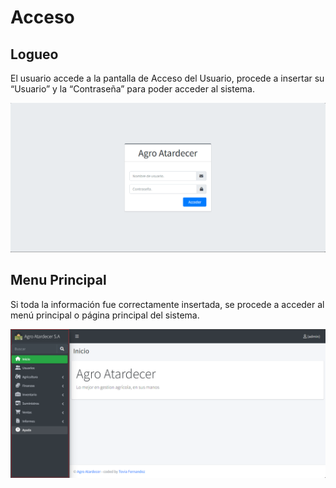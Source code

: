 # Acceso

## Logueo

El usuario accede a la pantalla de Acceso del Usuario, procede a insertar su “Usuario” y la “Contraseña” para poder acceder al sistema. 

![Principal](assets/images/1.png)

## Menu Principal

Si toda la información fue correctamente insertada, se procede a acceder al menú principal o página principal del sistema.

![Principal](assets/images/2.png)